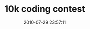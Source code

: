 ---
date: 2010-07-29 23:57:11
link:
  source: delicious
  source_url: https://del.icio.us/roytang
  text: 10k coding contest
  url: http://10k.aneventapart.com/
slug: 10k-coding-contest
source: delicious
tags:
- ___private
title: 10k coding contest
---